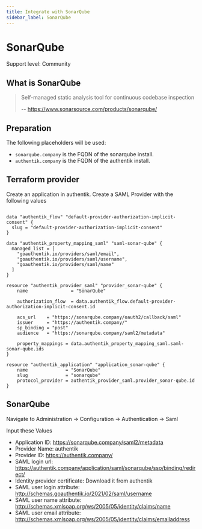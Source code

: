 ```yaml
---
title: Integrate with SonarQube
sidebar_label: SonarQube
---
```


# SonarQube

<span class="badge badge--primary">Support level: Community</span>

## What is SonarQube

> Self-managed static analysis tool for continuous codebase inspection
>
> -- https://www.sonarsource.com/products/sonarqube/

## Preparation

The following placeholders will be used:

-   `sonarqube.company` is the FQDN of the sonarqube install.
-   `authentik.company` is the FQDN of the authentik install.

## Terraform provider

Create an application in authentik. Create a SAML Provider with the following values

```hcl

data "authentik_flow" "default-provider-authorization-implicit-consent" {
  slug = "default-provider-authorization-implicit-consent"
}

data "authentik_property_mapping_saml" "saml-sonar-qube" {
  managed_list = [
    "goauthentik.io/providers/saml/email",
    "goauthentik.io/providers/saml/username",
    "goauthentik.io/providers/saml/name"
  ]
}

resource "authentik_provider_saml" "provider_sonar-qube" {
    name                = "SonarQube"

    authorization_flow  = data.authentik_flow.default-provider-authorization-implicit-consent.id

    acs_url    = "https://sonarqube.company/oauth2/callback/saml"
    issuer     = "https://authentik.company/"
    sp_binding = "post"
    audience   = "https://sonarqube.company/saml2/metadata"

    property_mappings = data.authentik_property_mapping_saml.saml-sonar-qube.ids
}

resource "authentik_application" "application_sonar-qube" {
    name              = "SonarQube"
    slug              = "sonarqube"
    protocol_provider = authentik_provider_saml.provider_sonar-qube.id
}

```

## SonarQube

Navigate to Administration -> Configuration -> Authentication -> Saml

Input these Values

-   Application ID: https://sonarqube.company/saml2/metadata
-   Provider Name: authentik
-   Provider ID: https://authentik.company/
-   SAML login url: https://authentik.company/application/saml/sonarqube/sso/binding/redirect/
-   Identity provider certificate: Download it from authentik
-   SAML user login attribute: http://schemas.goauthentik.io/2021/02/saml/username
-   SAML user name attribute: http://schemas.xmlsoap.org/ws/2005/05/identity/claims/name
-   SAML user email attribute: http://schemas.xmlsoap.org/ws/2005/05/identity/claims/emailaddress
